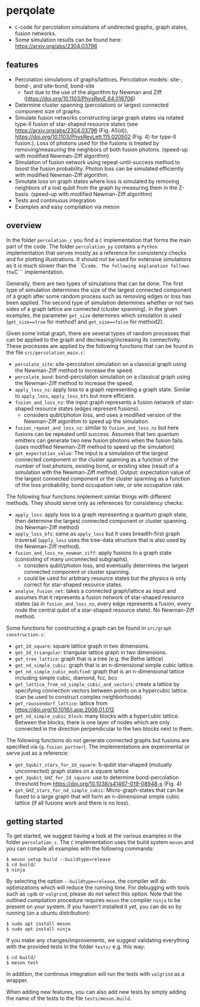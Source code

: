 # perqolate
- ```C```-code for percolation simulations of undirected graphs, graph states, fusion networks.
- Some simulation results can be found here: https://arxiv.org/abs/2304.03796

## features
- Percolation simulations of graphs/lattices. Percolation models: site-, bond-, and site-bond, bond-site
    - fast due to the use of the algorithm by Newman and Ziff (https://doi.org/10.1103/PhysRevE.64.016706)
- Determine cluster spanning (percolation) or largest connected component size of graphs.
- Simulate fusion networks constructing large graph states via rotated type-II fusion of star-shaped resource states (see https://arxiv.org/abs/2304.03796 (Fig. A5(d)), https://doi.org/10.1103/PhysRevLett.115.020502 (Fig. 4) for type-II fusion.). Loss of photons used for the fusions is treated by removing/measuring the neighbors of both fusion photons. (speed-up with modified Newman-Ziff algorithm)
- Simulation of fusion network using repeat-until-success method to boost the fusion probability. Photon loss can be simulated efficiently with modified Newman-Ziff algorithm.
- Simutate loss on graph states where loss is simulated by removing neighbors of a lost qubit from the graph by measuring them in the Z-basis. (speed-up with modified Newman-Ziff algorithm)
- Tests and continuous integration
- Examples and easy compilation via meson

## overview

In the folder ```percolation_c``` you find a ```C``` implementation that forms the main part of the code. The folder ```percolation_py``` contains a ```Python``` implementation that serves mostly as a reference for consistency checks and for plotting illustrations. It should not be used for extensive simulations as it is much slower than the ``C``` code. The following explanation follows the ```C``` implementation.

Generally, there are two types of simulations that can be done. The first type of simulation determines the size of the largest connected component of a graph after some random process such as removing edges or loss has been applied. The second type of simulation determines whether or not two sides of a graph lattice are connected (cluster spanning). In the given examples, the parameter ```get_size``` determines which simulation is used (```get_size==true``` for method1 and ```get_size==false``` for method2).

Given some initial graph, there are several types of random processes that can be applied to the graph and decreasing/increasing its connectivity. These processes are applied by the following functions that can be found in the file ```src/percolation_main.c```:
- ```percolate_site```: site-percolation simulation on a classical graph using the Newman-Ziff method to increase the speed.
- ```percolate_bond```: bond-percolation simulation on a classical graph using the Newman-Ziff method to increase the speed.
- ```apply_loss_nz```: apply loss to a graph representing a graph state. Similar to ```apply_loss```, ```apply_loss_bfs``` but more efficient.
- ```fusion_and_loss_nz```: the input graph represents a fusion network of star-shaped resource states (edges represent fusions).
  - considers qubit/photon loss, and uses a modified version of the Newman-Ziff algorithm to speed up the simulation.
- ```fusion_repeat_and_loss_nz```: similar to ```fusion_and_loss_nz``` but here fusions can be repeated until success. Assumes that two quantum emitters can generate two new fusion photons when the fusion fails. (uses modified Newman-Ziff method to speed up the simulation)
- ```get_expectation_value```: The input is a simulation of the largest connected component or the cluster spanning as a function of the number of lost photons, existing bond, or existing sites (result of a simulation with the Newman-Ziff method). Output: expectation value of the largest connected component or the cluster spanning as a function of the loss probability, bond occupation rate, or site occupation rate.

The following four functions implement similar things with different methods. They should serve only as references for consistency checks:
- ```apply_loss```: apply loss to a graph representing a quantum graph state, then determine the largest connected component or cluster spanning. (no Newman-Ziff method)
- ```apply_loss_bfs```: same as ```apply_loss``` but it uses breadth-first graph traversal (```apply_loss``` uses the tree-data structure that is also used by the Newman-Ziff method).
- ```fusion_and_loss_no_newman_ziff```: apply fusions to a graph state (consisting of many unconnected subgraphs).
  - considers qubit/photon loss, and eventually determines the largest connected component or cluster spanning.
  - could be used for arbitrary resource states but the physics is only correct for star-shaped resource states.
- ```analyse_fusion_net```: takes a connected graph/lattice as input and assumes that it represents a fusion network of star-shaped resource states (as in ```fusion_and_loss_nz```, every edge represents a fusion, every node the central qubit of a star-shaped resource state). No Newman-Ziff method.

Some functions for constructing a graph can be found in ```src/graph construction.c```:
- ```get_2d_square```: square lattice graph in two dimensions.
- ```get_2d_triangular```: triangular lattice graph in two dimensions.
- ```get_tree_lattice```: graph that is a tree (e.g. the Bethe lattice)
- ```get_nd_simple_cubic```: graph that is an n-dimensional simple cubic lattice.
- ```get_nd_simple_cubic_modified```: graph that is an n-dimensional lattice including simple cubic, diamond, fcc, bcc
- ```get_lattice_from_nd_simple_cubic_and_vectors```: create a lattice by specifying connection vectors between points on a hypercubic lattice. (can be used to construct complex neighborhoods)
- ```get_raussendorf_lattice```: lattice from https://doi.org/10.1016/j.aop.2006.01.012
- ```get_nd_simple_cubic_block```: many blocks with a hypercubic lattice. Between the blocks, there is one layer of nodes which are only connected in the direction perpendicular to the two blocks next to them.

The following functions do not generate connected graphs but fusions are specified via (```g.fusion_partner```). The implementations are experimental or serve just as a reference:
- ```get_5qubit_stars_for_2d_square```: 5-qubit star-shaped (mutually unconnected) graph states on a square lattice
- ```get_3qubit_GHZ_for_2d_square```: use to determine bond-percolation threshold from https://doi.org/10.1038/s41467-019-08948-x (Fig. 4)
- ```get_GHZ_stars_for_nd_simple_cubic```: Micro-graph-states that can be fused to a large graph that will form an n-dimensional simple cubic lattice (if all fusions work and there is no loss).

## getting started

To get started, we suggest having a look at the various examples in the folder ```percolation_c```. The ```C``` implementation uses the build system ```meson``` and you can compile all examples with the following commands:

```
$ meson setup build --buildtype=release
$ cd build/
$ ninja
```

By selecting the option ```--buildtype=release```, the compiler will do optimizations which will reduce the running time. For debugging with tools such as ```cgdb``` or ```valgrind```, please do not select this option. Note that the outlined compilation procedure requires ```meson``` the compiler ```ninja``` to be present on your system. If you haven't installed it yet, you can do so by running (on a ubuntu distribution):

```
$ sudo apt install meson
$ sudo apt install ninja
```

If you make any changes/improvements, we suggest validating everything with the provided tests in the folder ```tests/``` e.g. this way:
```
$ cd build/
$ meson test
```
In addition, the continous integration will run the tests with ```valgrind``` as a wrapper.

When adding new features, you can also add new tests by simply adding the name of the tests to the file ```tests/meson.build```.

